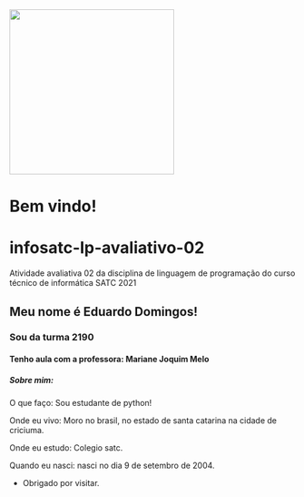 


<img src="satc.png" width="290">

# Bem vindo!

# infosatc-lp-avaliativo-02
  Atividade avaliativa 02 da disciplina de linguagem de programação do curso técnico de informática SATC 2021

## Meu nome é Eduardo Domingos!

### Sou da turma 2190

#### Tenho aula com a professora: Mariane Joquim Melo
 
##### Sobre mim:

O que faço: Sou estudante de python!

Onde eu vivo: Moro no brasil, no estado de santa catarina na cidade de criciuma.

Onde eu estudo: Colegio satc.

Quando eu nasci: nasci no dia 9 de setembro de 2004.


- Obrigado por visitar.

